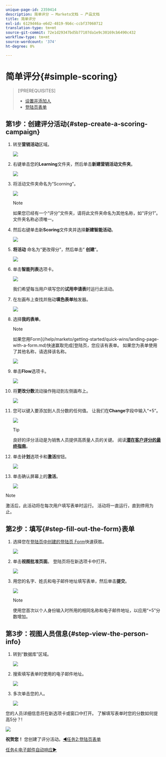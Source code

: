 ```yaml
---
unique-page-id: 2359414
description: 简单评分 — Marketo文档 — 产品文档
title: 简单评分
exl-id: 6129d46a-e6d2-4819-9b6c-ccbf37060712
translation-type: tm+mt
source-git-commit: 72e1d29347bd5b77107da1e9c30169cb6490c432
workflow-type: tm+mt
source-wordcount: '374'
ht-degree: 0%

---
```


# 简单评分{#simple-scoring}

>[!PREREQUISITES]
>
>* [设置并添加人](get-set-up-and-add-a-person.md)
>* [登陆页表单](landing-page-with-a-form.md)


## 第1步：创建评分活动{#step-create-a-scoring-campaign}

1. 转至&#x200B;**营销活动**&#x200B;区域。

   ![](assets/ma-1.png)

1. 右键单击您的&#x200B;**Learning**&#x200B;文件夹，然后单击&#x200B;**新建营销活动文件夹**。

   ![](assets/two-2.png)

1. 将活动文件夹命名为“Scorning”。

   ![](assets/three-1.png)

   >[!NOTE]
   >
   >如果您已经有一个“评分”文件夹，请将此文件夹命名为其他名称，如“评分1”。 文件夹名称必须唯一。

1. 然后右键单击新&#x200B;**Scoring**&#x200B;文件夹并选择&#x200B;**新建智能活动**。

   ![](assets/four.png)

1. **将活动** 命名为“更改得分”，然后单击“ **创建**”。

   ![](assets/five-1.png)

1. 单击&#x200B;**智能列表**&#x200B;选项卡。

   ![](assets/six-1.png)

   我们希望每当用户填写您的&#x200B;**试用申请表**&#x200B;时运行此活动。

1. 在左画布上查找并拖动&#x200B;**填色表单**&#x200B;触发器。

   ![](assets/image2014-9-24-11-3a43-3a35.png)

1. 选择&#x200B;**我的表单**。

   >[!NOTE]
   >
   >如果您用Form](/help/marketo/getting-started/quick-wins/landing-page-with-a-form.md)快速赢取完成[登陆页，您应该有表单。 如果您为表单使用了其他名称，请选择该名称。

   ![](assets/image2014-9-24-11-3a44-3a16.png)

1. 单击&#x200B;**Flow**&#x200B;选项卡。

   ![](assets/image2014-9-24-11-3a44-3a33.png)

1. 将&#x200B;**更改分数**&#x200B;流动操作拖动到左侧画布上。

   ![](assets/image2014-9-24-11-3a44-3a45.png)

1. 您可以键入要添加到人员分数的任何值。 让我们在&#x200B;**Change**&#x200B;字段中输入“+5”。

   ![](assets/eleven-1.png)

   >[!TIP]
   >
   >良好的评分活动是为销售人员提供高质量人员的关键。 阅读&#x200B;[**潜在客户评分的最终指南**](https://www.marketo.com/definitive-guides/lead-scoring/)。

1. 单击&#x200B;**计划**&#x200B;选项卡和&#x200B;**激活**&#x200B;按钮。

   ![](assets/twelve-1.png)

1. 单击确认屏幕上的&#x200B;**激活**。

   ![](assets/thirteen-1.png)

>[!NOTE]
>
>激活后，此活动将在每次用户填写表单时运行。 活动将一直运行，直到停用为止。

## 第2步：填写{#step-fill-out-the-form}表单

1. 选择您在[登陆页中创建的登陆页,Form](/help/marketo/getting-started/quick-wins/landing-page-with-a-form.md)快速获胜。

   ![](assets/fourteen-1.png)

1. 单击&#x200B;**视图批准页面**。 登陆页将在新选项卡中打开。

   ![](assets/image2014-9-24-11-3a47-3a51.png)

1. 用您的名字、姓氏和电子邮件地址填写表单，然后单击&#x200B;**提交**。

   ![](assets/image2014-9-24-11-3a47-3a59.png)

   >[!NOTE]
   >
   >使用您首次以个人身份输入时所用的相同名称和电子邮件地址，以应用“+5”分数增加。

## 第3步：视图人员信息{#step-view-the-person-info}

1. 转到“数据库”区域。

   ![](assets/db-2.png)

1. 搜索填写表单时使用的电子邮件地址。

   ![](assets/eighteen.png)

1. 多次单击您的人。

   ![](assets/nineteen.png)

您的人员详细信息将在新选项卡或窗口中打开。 了解填写表单时您的分数如何提高5分？!

![](assets/twenty.png)

**祝贺您！** 您创建了评分活动。[◄任务2:登陆页表单](/help/marketo/getting-started/quick-wins/landing-page-with-a-form.md)

[任务4:电子邮件自动响应►](/help/marketo/getting-started/quick-wins/email-auto-response.md)
